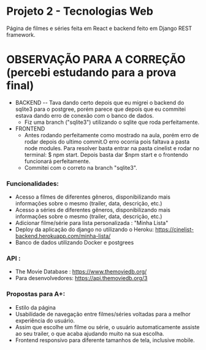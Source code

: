# Projeto 2 - Tecnologias Web

Página de filmes e séries feita em React e backend feito em Django REST framework. 

# OBSERVAÇÃO PARA A CORREÇÃO (percebi estudando para a prova final)
- BACKEND
-- Tava dando certo depois que eu migrei o backend do sqlite3 para o postgree, porém parece que depois que eu commitei estava dando erro de conexão com o banco de dados.
  - Fiz uma branch ("sqlite3") utilizando o sqlite que roda perfeitamente. 
- FRONTEND
  - Antes rodando perfeitamente como mostrado na aula, porém erro de rodar depois do ultimo commit.O erro ocorria pois faltava a pasta node modules. Para resolver basta entrar na pasta cinelist e rodar no terminal: $ npm start. Depois basta dar $npm start e o frontendo funcionará perfeitamente. 
  - Commitei com o correto na branch "sqlite3".

### Funcionalidades:

- Acesso a filmes de diferentes gêneros, disponibilizando mais informações sobre o mesmo (trailer, data, descrição, etc.)
- Acesso a séries de diferentes gêneros, disponibilizando mais informações sobre o mesmo (trailer, data, descrição, etc.)
- Adicionar filme/série para lista personalizada : "Minha Lista"
- Deploy da aplicação do django no utilizando o Heroku: https://cinelist-backend.herokuapp.com/minha-lista/
- Banco de dados utilizando Docker e postgrees 

### API :

- The Movie Database : https://www.themoviedb.org/
- Para desenvolvedores: https://api.themoviedb.org/3

### Propostas para A+: 

- Estilo da página 
- Usabilidade de navegação entre filmes/séries voltadas para a melhor experiência do usuário. 
- Assim que escolhe um filme ou série, o usuário automaticamente assiste ao seu trailer, o que acaba ajudando muito na sua escolha. 
- Frontend responsivo para diferente tamanhos de tela, inclusive mobile. 
